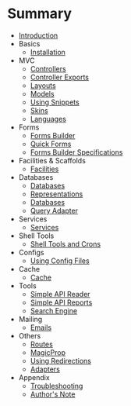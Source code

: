 # Summary

* [Introduction](README.md)
* Basics
	* [Installation](docs/install.md)
* MVC
	* [Controllers](docs/controller.md)
	* [Controller Exports](docs/controllerexports.md)
	* [Layouts](docs/layout.md)
	* [Models](docs/models.md)
	* [Using Snippets](docs/snippets.md)
	* [Skins](docs/skins.md)
	* [Languages](docs/language.md)
* Forms
	* [Forms Builder](docs/forms.md)
	* [Quick Forms](docs/qforms.md)
	* [Forms Builder Specifications](docs/tech/forms.md)
* Facilities & Scaffolds
	* [Facilities](docs/facilities.md)
* Databases
	* [Databases](docs/databases.md)
	* [Representations](docs/representations.md)
	* [Databases](docs/databasespecs.md)
	* [Query Adapter](docs/tech/queryadapter.md)
* Services
	* [Services](docs/services.md)
* Shell Tools
	* [Shell Tools and Crons](docs/shelltools.md)
* Configs
	* [Using Config Files](docs/configs.md)
* Cache
	* [Cache](docs/cache.md)
* Tools
	* [Simple API Reader](docs/sapireader.md)
	* [Simple API Reports](docs/sapireports.md)
	* [Search Engine](docs/searchengine.md)
* Mailing
	* [Emails](docs/emails.md)
* Others
	* [Routes](docs/routes.md)
	* [MagicProp](docs/magicprop.md)
	* [Using Redirections](docs/redirections.md)
	* [Adapters](docs/tech/adapters.md)
* Appendix
	* [Troubleshooting](docs/troubleshooting.md)
	* [Author's Note](docs/authorsnote.md)
